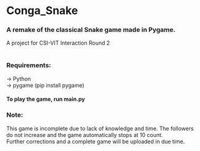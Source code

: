 # Conga_Snake
### A remake of the classical Snake game made in Pygame.  
 A project for CSI-VIT Interaction Round 2
<br><br>
### Requirements:
-> Python <br>
-> pygame (pip install pygame)<br>
#### To play the game, run main.py

### Note: 
This game is incomplete due to lack of knowledge and time. The followers do not increase and the game automatically stops at 10 count.<br> 
Further corrections and a complete game will be uploaded in due time.
